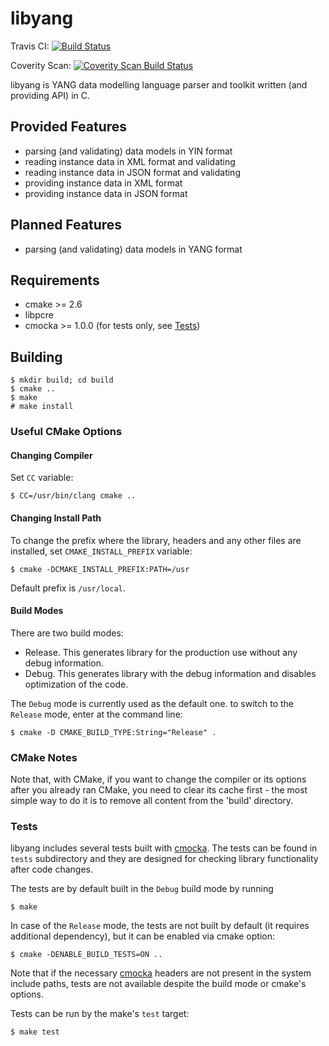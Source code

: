# libyang

Travis CI:
[![Build Status](https://secure.travis-ci.org/CESNET/libyang.png?branch=master)](http://travis-ci.org/CESNET/libyang)

Coverity Scan:
[![Coverity Scan Build Status](https://scan.coverity.com/projects/5259/badge.svg)](https://scan.coverity.com/projects/5259)

libyang is YANG data modelling language parser and toolkit written (and
providing API) in C.


## Provided Features

* parsing (and validating) data models in YIN format
* reading instance data in XML format and validating
* reading instance data in JSON format and validating
* providing instance data in XML format
* providing instance data in JSON format


## Planned Features

* parsing (and validating) data models in YANG format


## Requirements

* cmake >= 2.6
* libpcre
* cmocka >= 1.0.0 (for tests only, see [Tests](#Tests))

## Building

```
$ mkdir build; cd build
$ cmake ..
$ make 
# make install
```

### Useful CMake Options

#### Changing Compiler

Set `CC` variable:

```
$ CC=/usr/bin/clang cmake ..
```

#### Changing Install Path

To change the prefix where the library, headers and any other files are installed,
set `CMAKE_INSTALL_PREFIX` variable:
```
$ cmake -DCMAKE_INSTALL_PREFIX:PATH=/usr
```

Default prefix is `/usr/local`.

#### Build Modes

There are two build modes:
* Release.
  This generates library for the production use without any debug information.
* Debug.
  This generates library with the debug information and disables optimization
  of the code.

The `Debug` mode is currently used as the default one. to switch to the
`Release` mode, enter at the command line:
```
$ cmake -D CMAKE_BUILD_TYPE:String="Release" .
```
### CMake Notes

Note that, with CMake, if you want to change the compiler or its options after
you already ran CMake, you need to clear its cache first - the most simple way
to do it is to remove all content from the 'build' directory.

### Tests

libyang includes several tests built with [cmocka](https://cmocka.org/). The tests
can be found in `tests` subdirectory and they are designed for checking library
functionality after code changes.

The tests are by default built in the `Debug` build mode by running
```
$ make
```

In case of the `Release` mode, the tests are not built by default (it requires
additional dependency), but it can be enabled via cmake option:
```
$ cmake -DENABLE_BUILD_TESTS=ON ..
```

Note that if the necessary [cmocka](https://cmocka.org/) headers are not present
in the system include paths, tests are not available despite the build mode or
cmake's options.

Tests can be run by the make's `test` target:
```
$ make test
```




